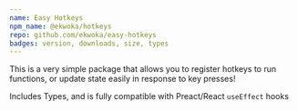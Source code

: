 ```yaml
---
name: Easy Hotkeys
npm_name: @ekwoka/hotkeys
repo: github.com/ekwoka/easy-hotkeys
badges: version, downloads, size, types
---
```


This is a very simple package that allows you to register hotkeys to run functions, or update state easily in response to key presses!

Includes Types, and is fully compatible with Preact/React `useEffect` hooks

